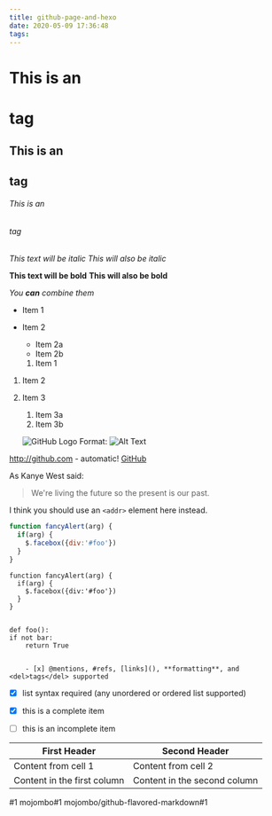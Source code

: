 ```yaml
---
title: github-page-and-hexo
date: 2020-05-09 17:36:48
tags:
---
```

# This is an <h1> tag
## This is an <h2> tag
###### This is an <h6> tag


*This text will be italic*
_This will also be italic_

**This text will be bold**
__This will also be bold__

_You **can** combine them_


* Item 1
* Item 2
  * Item 2a
  * Item 2b


  1. Item 1
1. Item 2
1. Item 3
   1. Item 3a
   1. Item 3b


   ![GitHub Logo](/images/logo.png)
Format: ![Alt Text](url)


http://github.com - automatic!
[GitHub](http://github.com)


As Kanye West said:

> We're living the future so
> the present is our past.



I think you should use an
`<addr>` element here instead.



```javascript
function fancyAlert(arg) {
  if(arg) {
    $.facebox({div:'#foo'})
  }
}
```


    function fancyAlert(arg) {
      if(arg) {
        $.facebox({div:'#foo'})
      }
    }


    def foo():
    if not bar:
        return True


        - [x] @mentions, #refs, [links](), **formatting**, and <del>tags</del> supported
- [x] list syntax required (any unordered or ordered list supported)
- [x] this is a complete item
- [ ] this is an incomplete item


First Header | Second Header
------------ | -------------
Content from cell 1 | Content from cell 2
Content in the first column | Content in the second column


#1
mojombo#1
mojombo/github-flavored-markdown#1


